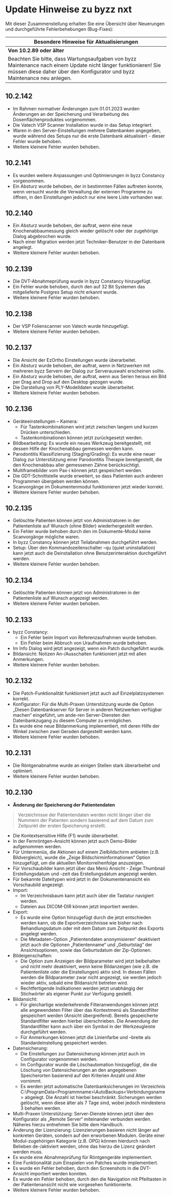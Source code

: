 # Update Hinweise zu byzz nxt

Mit dieser Zusammenstellung erhalten Sie eine Übersicht über Neuerungen und durchgeführte Fehlerbehebungen (Bug-Fixes):

|**Besondere Hinweise für Aktualisierungen**|
|---|
|**Von 10.2.89 oder älter**
Beachten Sie bitte, dass Wartungsaufgaben von byzz Maintenance nach einem Update nicht länger funktionieren! Sie müssen diese daher über den Konfigurator und byzz Maintenance neu anlegen.|

## 10.2.142
- Im Rahmen normativer Änderungen zum 01.01.2023 wurden Änderungen an der Speicherung und Verarbeitung des Dosenflächenproduktes vorgenommen.
- Die Vatech VSP Scanner Installation wurde in das Setup integriert.
- Waren in den Server-Einstellungen mehrere Datenbanken angegeben, wurde während des Setups nur die erste Datenbank aktualisiert - dieser Fehler wurde behoben.
- Weitere kleinere Fehler wurden behoben.

## 10.2.141
- Es wurden weitere Anpassungen und Optimierungen in byzz Constancy vorgenommen.
- Ein Absturz wurde behoben, der in bestimmten Fällen auftreten konnte, wenn versucht wurde die Verwaltung der externen Programme zu öffnen, in den Einstellungen jedoch nur eine leere Liste vorhanden war.

## 10.2.140
- Ein Absturz wurde behoben, der auftrat, wenn eine neue Knochenabbaumessung gleich wieder gelöscht oder der zugehörige Dialog abgebrochen wurde.
- Nach einer Migration werden jetzt Techniker-Benutzer in der Datenbank angelegt.
- Weitere kleinere Fehler wurden behoben.

## 10.2.139
- Die DVT-Abnahmeprüfung wurde in byzz Constancy hinzugefügt.
- Ein Fehler wurde behoben, durch den auf 32 Bit Systemen das mitgelieferte Postgres Setup nicht erkannt wurde.
- Weitere kleinere Fehler wurden behoben.

## 10.2.138
- Der VSP Folienscanner von Vatech wurde hinzugefügt.
- Weitere kleinere Fehler wurden behoben.

## 10.2.137
- Die Ansicht der EzOrtho Einstellungen wurde überarbeitet.
- Ein Absturz wurde behoben, der auftrat, wenn in Netzwerken mit mehreren byzz Servern der Dialog zur Serverauswahl erscheinen sollte.
- Ein Absturz wurde behoben, der auftrat, wenn aus Serien heraus ein Bild per Drag and Drop auf den Desktop gezogen wurde.
- Die Darstellung von PLY-Modelldaten wurde überarbeitet.
- Weitere kleinere Fehler wurden behoben.

## 10.2.136
- Geräteeinstellungen – Kamera:
  - Für Tastenkombinationen wird jetzt zwischen langem und kurzen Drücken unterschieden.
  - Tastenkombinationen können jetzt zurückgesetzt werden.
- Bildbearbeitung: Es wurde ein neues Werkzeug bereitgestellt, mit dessen Hilfe der Knochenabbau gemessen werden kann.
- Parodontitis Klassifizierung (Staging/Grading): Es wurde eine neuer Dialog zur Unterstützung einer Parodontitis Therapie bereitgestellt, die den Knochenabbau aller gemessenen Zähne berücksichtigt.
- Multiframebilder vom Pax-i können jetzt gespeichert werden.
- Die GDT-Schnittstelle wurde erweitert, so dass Patienten auch anderen Programmen übergeben werden können.
- Scanvorgänge im Dokumentenmodul funktionieren jetzt wieder korrekt.
- Weitere kleinere Fehler wurden behoben.

## 10.2.135
- Gelöschte Patienten können jetzt von Administratoren in der Patientenliste auf Wunsch (ohne Bilder) wiederhergestellt werden.
- Ein Fehler wurde behoben durch den im Dokumente-Modul keine Scanvorgänge mögliche waren.
- In byzz Constancy können jetzt Teilabnahmen durchgeführt werden.
- Setup: Über den Kommandozeilenschalter –qu (quiet uninstallation) kann jetzt auch die Deinstallation ohne Benutzerinteraktion durchgeführt werden.
- Weitere kleinere Fehler wurden behoben.

## 10.2.134
- Gelöschte Patienten können jetzt von Administratoren in der Patientenliste auf Wunsch angezeigt werden.
- Weitere kleinere Fehler wurden behoben.

## 10.2.133
- byzz Constancy:
  - Ein Fehler beim Import von Referenzaufnahmen wurde behoben.
  - Ein Fehler beim Abbruch von Uraufnahmen wurde behoben.
- Im Info Dialog wird jetzt angezeigt, wenn ein Patch durchgeführt wurde.
- Bildansicht: Notizen An-/Ausschalten funktioniert jetzt mit allen Anmerkungen.
- Weitere kleinere Fehler wurden behoben.

## 10.2.132
- Die Patch-Funktionalität funktioniert jetzt auch auf Einzelplatzsystemen korrekt.
- Konfigurator: Für die Multi-Praxen Unterstützung wurde die Option „Diesen Datenbankserver für Server in anderen Netzwerken verfügbar machen“ eingeführt, um ande-ren Server-Diensten den Datenbankzugang zu diesem Computer zu ermöglichen.
- Es wurde eine neue Bildanmerkung implementiert, mit deren Hilfe der Winkel zwischen zwei Geraden dargestellt werden kann.
- Weitere kleinere Fehler wurden behoben.

## 10.2.131
- Die Röntgenabnahme wurde an einigen Stellen stark überarbeitet und optimiert.
- Weitere kleinere Fehler wurden behoben.

## 10.2.130
- **Änderung der Speicherung der Patientendaten**
> Verzeichnisse der Patientendaten werden nicht länger über die Nummern der Patienten sondern basierend auf dem Datum zum Zeitpunkt der ersten Speicherung erstellt.
- Die Kontextsensitive Hilfe (F1) wurde überarbeitet.
- In der Fernröntgen-Ansicht können jetzt auch Demo-Bilder aufgenommen werden.
- Für Untermenüs, die Aktionen auf einem Zielbildschirm anbieten (z.B. Bildvergleich), wurde die „Zeige Bildschirminformationen“ Option hinzugefügt, um die aktuellen Monitorreihenfolge anzuzeigen.
- Für Vorschaubilder kann jetzt über das Menü Ansicht - Zeige Thumbnail Erstellungsdatum und –zeit das Erstellungsdatum angezeigt werden.
- Für bekannte Dateitypen wird jetzt in der Dokumentenansicht ein Vorschaubild angezeigt.
- Import:
  - Im Verzeichnisbaum kann jetzt auch über die Tastatur navigiert werden.
  - Dateien aus DICOM-DIR können jetzt importiert werden.
- Export:
  - Es wurde eine Option hinzugefügt durch die jetzt entschieden werden kann, ob die Exportverzeichnisse wie bisher nach Behandlungsdatum oder mit dem Datum zum Zeitpunkt des Exports angelegt werden.
  - Die Metadaten-Option „Patientendaten anonymisieren“ deaktiviert jetzt auch die Optionen „Patientenname“ und „Geburtstag“ der Ansichtsoptionen, sowie das Geburtsdatum der Zip-Optionen.
- Bildeigenschaften:
  - Die Option zum Anzeigen der Bildparameter wird jetzt beibehalten und nicht mehr deaktiviert, wenn keine Bildanzeigen (wie z.B. die Patientenliste oder die Einstellungen) aktiv sind. In diesen Fällen werden die Bildparameter zwar nicht angezeigt, sie werden jedoch wieder aktiv, sobald eine Bildansicht betreten wird.
  - Rechtfertigende Indikationen werden jetzt unabhängig der Stichwörter als eigener Punkt zur Verfügung gestellt.
- Bildansicht:
  - Für gleichartige wiederkehrende Filteranwendungen können jetzt alle angewendeten Filter über das Kontextmenü als Standardfilter gespeichert werden (Ansicht übergreifend). Bereits gespeicherte Standardfilter werden hierbei überschrieben. Die Anwendung der Standardfilter kann auch über ein Symbol in der Werkzeugleiste durchgeführt werden.
  - Für Anmerkungen können jetzt die Linienfarbe und –breite als Standardeinstellung gespeichert werden.
- Datensicherung:
  - Die Einstellungen zur Datensicherung können jetzt auch im Configurator vorgenommen werden.
  - Im Configurator wurde die Löschautomation hinzugefügt, die die Löschung von Datensicherungen an den angegebenen Speicherorten basierend auf den Kriterien Anzahl und Alter vornimmt.
  - Es werden jetzt automatische Datenbanksicherungen im Verzeichnis C:\ProgramData\<Programmname>\AutoBackups\<Verbindungsname> abgelegt. Die Anzahl ist hierbei beschränkt. Sicherungen werden gelöscht, wenn diese älter als 7 Tage sind, wobei jedoch mindestens 3 behalten werden.
- Multi-Praxen Unterstützung:
Server-Dienste können jetzt über den Konfigurator als „Remote Server“ miteinander verbunden werden. Näheres hierzu entnehmen Sie bitte dem Handbuch.
- Änderung der Lizenzierung:
Lizenzierungen basieren nicht länger auf konkreten Geräten, sondern auf den erworbenen Modulen. Geräte einer Modul-zugehörigen Kategorie (z.B. OPG) können hierdurch nach Belieben de-/aktiviert werden, ohne das hierzu die Lizenz geändert werden muss.
- Es wurde eine Abnahmeprüfung für Röntgengeräte implementiert.
- Eine Funktionalität zum Einspielen von Patches wurde implementiert.
- Es wurde ein Fehler behoben, durch den Screenshots in die DVT-Ansicht importiert werden konnten.
- Es wurde ein Fehler behoben, durch den die Navigation mit Pfeiltasten in der Patientenansicht nicht wie vorgesehen funktionierte.
- Weitere kleinere Fehler wurden behoben.
